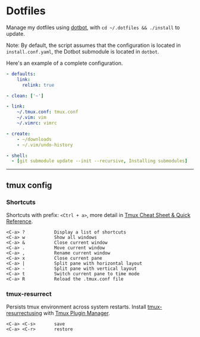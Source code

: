 # Dotfiles

Manage my dotfiles using [dotbot][dotbot], with `cd ~/.dotfiles && ./install` to update.

Note: By default, the script assumes that the configuration is located in 
`install.conf.yaml`, the Dotbot submodule is located in `dotbot`. 

Here's an example of a complete configuration.

```yaml
- defaults:
    link:
      relink: true

- clean: ['~']

- link:
    ~/.tmux.conf: tmux.conf
    ~/.vim: vim
    ~/.vimrc: vimrc

- create:
    - ~/downloads
    - ~/.vim/undo-history

- shell:
  - [git submodule update --init --recursive, Installing submodules]
```

---

## tmux config

### Shortcuts

Shortcuts with prefix: `<Ctrl + a>`, more detail in [Tmux Cheat Sheet & Quick Reference][tmuxcheatsheet].

```
<C-a> ?           Display a list of shortcuts
<C-a> w           Show all windows
<C-a> &           Close current window
<C-a> .           Move current window
<C-a> ,           Rename current window
<C-a> x           Close current pane
<C-a> |           Split pane with horizontal layout
<C-a> -           Split pane with vertical layout
<C-a> t           Switch current pane to time mode
<C-a> R           Reload the .tmux.conf file
```

### tmux-resurrect
Persists tmux environment across system restarts.
Install [tmux-resurrectusing][tmux-resurrect] with [Tmux Plugin Manager][tpm].
```
<C-a> <C-s>       save
<C-a> <C-r>       restore
```

[dotbot]: https://github.com/anishathalye/dotbot
[tmuxcheatsheet]: https://tmuxcheatsheet.com/
[tmux-resurrect]: https://github.com/tmux-plugins/tmux-resurrect
[tpm]: https://github.com/tmux-plugins/tpm
